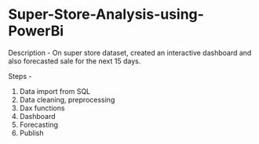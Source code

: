 # Super-Store-Analysis-using-PowerBi

Description - 
  On super store dataset, created an interactive dashboard and also forecasted sale for the next 15 days.

Steps - 
  1. Data import from SQL
  2. Data cleaning, preprocessing
  3. Dax functions
  4. Dashboard
  5. Forecasting
  6. Publish
     
